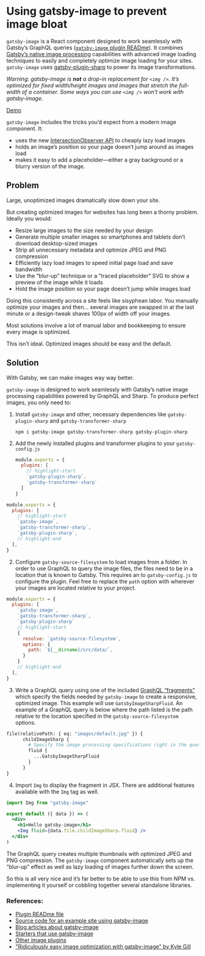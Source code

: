 # Using gatsby-image to prevent image bloat

`gatsby-image` is a React component designed to work seamlessly with Gatsby’s GraphQL queries ([`gatsby-image` plugin READme](/packages/gatsby-image/)). It combines [Gatsby’s native image processing](https://image-processing.gatsbyjs.org/) capabilities with advanced image loading techniques to easily and completely optimize image loading for your sites. `gatsby-image` uses [gatsby-plugin-sharp](/packages/gatsby-plugin-sharp/) to power its image transformations.

_Warning: gatsby-image is **not** a drop-in replacement for `<img />`. It’s optimized for fixed width/height images and images that stretch the full-width of a container. Some ways you can use `<img />` won’t work with gatsby-image._

[Demo](https://using-gatsby-image.gatsbyjs.org/)

`gatsby-image` includes the tricks you’d expect from a modern image component. It:

- uses the new [IntersectionObserver API](https://developer.mozilla.org/en-US/docs/Web/API/Intersection_Observer_API) to cheaply lazy load images
- holds an image’s position so your page doesn’t jump around as images load
- makes it easy to add a placeholder—either a gray background or a blurry version of the image.

## Problem

Large, unoptimized images dramatically slow down your site.

But creating optimized images for websites has long been a thorny problem. Ideally you would:

- Resize large images to the size needed by your design
- Generate multiple smaller images so smartphones and tablets don’t download desktop-sized images
- Strip all unnecessary metadata and optimize JPEG and PNG compression
- Efficiently lazy load images to speed initial page load and save bandwidth
- Use the “blur-up” technique or a ”traced placeholder” SVG to show a preview of the image while it loads
- Hold the image position so your page doesn’t jump while images load

Doing this consistently across a site feels like sisyphean labor. You manually optimize your images and then… several images are swapped in at the last minute or a design-tweak shaves 100px of width off your images.

Most solutions involve a lot of manual labor and bookkeeping to ensure every image is optimized.

This isn’t ideal. Optimized images should be easy and the default.

## Solution

With Gatsby, we can make images way way better.

`gatsby-image` is designed to work seamlessly with Gatsby’s native image processing capabilities powered by GraphQL and Sharp. To produce perfect images, you only need to:

1. Install `gatsby-image` and other, necessary dependencies like `gatsby-plugin-sharp` and `gatsby-transformer-sharp`
    ```shell
    npm i gatsby-image gatsby-transformer-sharp gatsby-plugin-sharp
    ```
1. Add the newly installed plugins and transformer plugins to your `gatsby-config.js`
    ```js:title=gatsby-config.js
    module.exports = {
      plugins: [
        // highlight-start
        `gatsby-plugin-sharp`,
        `gatsby-transformer-sharp`
      ]
    }
    ```

```js:title=src/gatsby-config.js
module.exports = {
  plugins: [
    // highlight-start
    `gatsby-image`,
    `gatsby-transformer-sharp`,
    `gatsby-plugin-sharp`,
    // highlight-end
  ],
}
```

2. Configure `gatsby-source-filesystem` to load images from a folder. In order to use GraphQL to query the image files, the files need to be in a location that is known to Gatsby. This requires an to `gatsby-config.js` to configure the plugin. Feel free to replace the `path` option with wherever your images are located relative to your project.

```js:title=gatsby-config.js
module.exports = {
  plugins: [
    `gatsby-image`,
    `gatsby-transformer-sharp`,
    `gatsby-plugin-sharp`
    // highlight-start
    {
      resolve: `gatsby-source-filesystem`,
      options: {
        path: `${__dirname}/src/data/`,
      }
    }
    // highlight-end
  ],
}
```

3. Write a GraphQL query using one of the included [GraphQL “fragments”](/packages/gatsby-image/#fragments) which specify the fields needed by `gatsby-image` to create a responsive, optimized image. This example will use `GatsbyImageSharpFluid`. An example of a GraphQL query is below where the path listed is the path relative to the location specified in the `gatsby-source-filesystem` options.

```graphql
file(relativePath: { eq: "images/default.jpg" }) {
      childImageSharp {
        # Specify the image processing specifications right in the query.
        fluid {
          ...GatsbyImageSharpFluid
        }
      }
}
```

4. Import `Img` to display the fragment in JSX. There are additional features available with the `Img` tag as well.

```jsx
import Img from "gatsby-image"

export default ({ data }) => (
  <div>
    <h1>Hello gatsby-image</h1>
    <Img fluid={data.file.childImageSharp.fluid} />
  </div>
)
```

The GraphQL query creates multiple thumbnails with optimized JPEG and PNG compression. The `gatsby-image` component automatically sets up the “blur-up” effect as well as lazy loading of images further down the screen.

So this is all very nice and it’s far better to be able to use this from NPM vs. implementing it yourself or cobbling together several standalone libraries.

### References:

- [Plugin READme file](/packages/gatsby-image/)
- [Source code for an example site using gatsby-image](https://github.com/gatsbyjs/gatsby/tree/master/examples/using-gatsby-image)
- [Blog articles about gatsby-image](/blog/tags/gatsby-image/)
- [Starters that use gatsby-image](/starters/?d=gatsby-image&v=2)
- [Other image plugins](/plugins/?=image)
- ["Ridiculously easy image optimization with gatsby-image" by Kyle Gill](https://medium.com/@kyle.robert.gill/ridiculously-easy-image-optimization-with-gatsby-js-59d48e15db6e)
